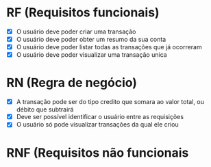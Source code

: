 # RF (Requisitos funcionais)
 - [x] O usuário deve poder criar uma transação
 - [x] O usuário deve poder obter um resumo da sua conta
 - [x] O usuário deve poder listar todas as transações que já ocorreram
 - [x] O usuário deve poder visualizar uma transação uníca

# RN (Regra de negócio)
 - [x] A transação pode ser do tipo credito que somara ao valor total, ou débito que subtrairá
 - [x] Deve ser possível identificar o usuário entre as requisições
 - [x] O usuário só pode visualizar transações da qual ele criou

# RNF (Requisitos não funcionais
 